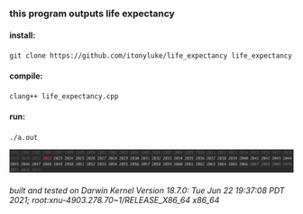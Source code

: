 ### this program outputs life expectancy

#### install:
`git clone https://github.com/itonyluke/life_expectancy life_expectancy`

#### compile:
`clang++ life_expectancy.cpp`

#### run:
`./a.out`

![output example](images/example.png)

###### built and tested on Darwin Kernel Version 18.7.0: Tue Jun 22 19:37:08 PDT 2021; root:xnu-4903.278.70~1/RELEASE_X86_64 x86_64
